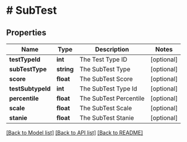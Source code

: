 # # SubTest

## Properties

Name | Type | Description | Notes
------------ | ------------- | ------------- | -------------
**testTypeId** | **int** | The Test Type ID | [optional]
**subTestType** | **string** | The SubTest Type | [optional]
**score** | **float** | The SubTest Score | [optional]
**testSubtypeId** | **int** | The SubTest Type Id | [optional]
**percentile** | **float** | The SubTest Percentile | [optional]
**scale** | **float** | The SubTest Scale | [optional]
**stanie** | **float** | The SubTest Stanie | [optional]

[[Back to Model list]](../../README.md#models) [[Back to API list]](../../README.md#endpoints) [[Back to README]](../../README.md)
